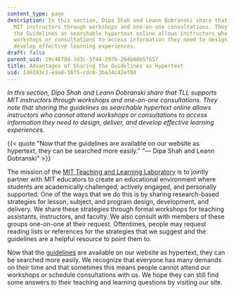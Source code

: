 ```yaml
---
content_type: page
description: In this section, Dipa Shah and Leann Dobranski share that TLL supports
  MIT instructors through workshops and one-on-one consultations. They note that sharing
  the Guidelines as searchable hypertext online allows instructors who cannot attend
  workshops or consultations to access information they need to design, deliver, and
  develop effective learning experiences.
draft: false
parent_uid: 19c4678d-3d3c-5f44-297b-204b08b5f657
title: Advantages of Sharing the Guidelines as Hypertext
uid: 1d6193c2-e9a8-36f5-cdc0-3ba34c42ef04
---
```

_In this section, Dipa Shah and Leann Dobranski share that TLL supports MIT instructors through workshops and one-on-one consultations. They note that sharing the guidelines as searchable hypertext online allows instructors who cannot attend workshops or consultations to access information they need to design, deliver, and develop effective learning experiences._

{{< quote "Now that the guidelines are available on our website as hypertext, they can be searched more easily." "— Dipa Shah and Leann Dobranski" >}}

The mission of the [MIT Teaching and Learning Laboratory](http://tll.mit.edu/) is to jointly partner with MIT educators to create an educational environment where students are academically challenged, actively engaged, and personally supported. One of the ways that we do this is by sharing research-based strategies for lesson, subject, and program design, development, and delivery. We share these strategies through formal workshops for teaching assistants, instructors, and faculty. We also consult with members of these groups one-on-one at their request. Oftentimes, people may request reading lists or references for the strategies that we suggest and the guidelines are a helpful resource to point them to.

Now that the [guidelines](https://tll-archive.mit.edu/guidelines/guidelines-teaching-mit-and-beyond) are available on our website as hypertext, they can be searched more easily. We recognize that everyone has many demands on their time and that sometimes this means people cannot attend our workshops or schedule consultations with us. We hope they can still find some answers to their teaching and learning questions by visiting our site.